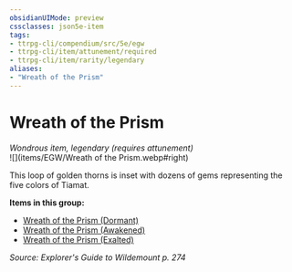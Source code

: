 ```yaml
---
obsidianUIMode: preview
cssclasses: json5e-item
tags:
- ttrpg-cli/compendium/src/5e/egw
- ttrpg-cli/item/attunement/required
- ttrpg-cli/item/rarity/legendary
aliases: 
- "Wreath of the Prism"
---
```

# Wreath of the Prism
*Wondrous item, legendary (requires attunement)*  
![](items/EGW/Wreath of the Prism.webp#right)  


This loop of golden thorns is inset with dozens of gems representing the five colors of Tiamat.

**Items in this group:**

- [Wreath of the Prism (Dormant)](wreath-of-the-prism-dormant-egw.md)
- [Wreath of the Prism (Awakened)](wreath-of-the-prism-awakened-egw.md)
- [Wreath of the Prism (Exalted)](wreath-of-the-prism-exalted-egw.md)

*Source: Explorer's Guide to Wildemount p. 274*